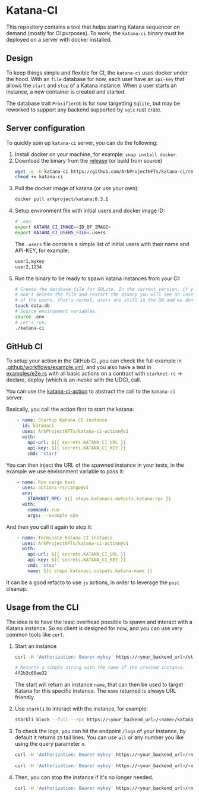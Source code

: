 # Katana-CI

This repository contains a tool that helps starting Katana sequencer on demand (mostly for CI purposes).
To work, the `katana-ci` binary must be deployed on a server with docker installed.

## Design

To keep things simple and flexible for CI, the `katana-ci` uses docker under the hood.
With an `file` database for now, each user have an `api-key` that allows the `start` and `stop` of a Katana instance.
When a user starts an instance, a new container is created and started. 

The database trait `ProxifierDb` is for now targetting `Sqlite`, but may be reworked to support any backend supported by `sqlx` rust crate.

## Server configuration

To quickly spin up `katana-ci` server, you can do the following:

1. Install docker on your machine, for example: `snap install docker`.
2. Download the binary from the [release](https://github.com/ArkProjectNFTs/katana-ci/releases/tag/v0.1.0) (or build from source)
   ```bash
   wget -q -O katana-ci https://github.com/ArkProjectNFTs/katana-ci/releases/download/v0.1.0/katana-ci_amd64
   chmod +x katana-ci
   ```
3. Pull the docker image of katana (or use your own):
   ```bash
   docker pull arkproject/katana:0.3.1
   ```
4. Setup environment file with initial users and docker image ID:
   ```bash
   # .env
   export KATANA_CI_IMAGE=<ID_OF_IMAGE>
   export KATANA_CI_USERS_FILE=.users
   ```
   The `.users` file contains a simple list of initial users with their name and API-KEY, for example:
   ```bash
   user1,mykey
   user2,1234
   ```
5. Run the binary to be ready to spawn katana instances from your CI:
   ```bash
   # Create the database file for SQLite. In the current version, if you
   # don't delete the file and restart the binary you will see an insertion error
   # of the users, that's normal, users are still in the DB and we don't check for existence.
   touch data.db
   # Source environment variables.
   source .env
   # Let's run.
   ./katana-ci
   ```

## GitHub CI

To setup your action in the GitHub CI, you can check the full example in [.github/workflows/example.yml](https://github.com/ArkProjectNFTs/katana-ci/blob/main/.github/workflows/example.yml), and you also have a test in [examples/e2e.rs](https://github.com/ArkProjectNFTs/katana-ci/blob/main/examples/e2e.rs) with
all basic actions on a contract with `starknet-rs` -> declare, deploy (which is an invoke with the UDC), call.

You can use the [katana-ci-action](https://github.com/ArkProjectNFTs/katana-ci-action) to abstract the call to the `katana-ci` server.

Basically, you call the action first to start the katana:
```yml
    - name: Startup Katana CI instance
      id: katanaci
      uses: ArkProjectNFTs/katana-ci-action@v1
      with:
        api-url: ${{ secrets.KATANA_CI_URL }}
        api-key: ${{ secrets.KATANA_CI_KEY }}
        cmd: 'start'
```
You can then inject the URL of the spawned instance in your tests, in the example we use environment variable to pass it:
```yml
    - name: Run cargo test
      uses: actions-rs/cargo@v1
      env:
        STARKNET_RPC: ${{ steps.katanaci.outputs.katana-rpc }}
      with:
        command: run
        args: --example e2e
```
And then you call it again to stop it:
```yml
    - name: Terminate Katana CI instance
      uses: ArkProjectNFTs/katana-ci-action@v1
      with:
        api-url: ${{ secrets.KATANA_CI_URL }}
        api-key: ${{ secrets.KATANA_CI_KEY }}
        cmd: 'stop'
        name: ${{ steps.katanaci.outputs.katana-name }}
```
It can be a good refacto to use `js` actions, in order to leverage the `post` cleanup.

## Usage from the CLI

The idea is to have the least overhead possible to spawn and interact with a Katana instance. So no client is designed for now,
and you can use very common tools like `curl`.

1. Start an instance
   ```bash
   curl -H 'Authorization: Bearer mykey' https://<your_backend_url>/start

   # Returns a simple string with the name of the created instance.
   4f2b3c60ae32
   ```
   The start will return an instance `name`, that can then be used to target Katana for this specific instance.
   The `name` returned is always URL friendly.

2. Use `starkli` to interact with the instance, for example:
   ```bash
   starkli block --full --rpc https://<your_backend_url>/<name>/katana
   ```

3. To check the logs, you can hit the endpoint `/logs` of your instance, by default it returns `25` tail lines. You can use `all` or any number you like using the query parameter `n`.
   ```bash
   curl -H 'Authorization: Bearer mykey' https://<your_backend_url>/<name>/logs
        
   curl -H 'Authorization: Bearer mykey' https://<your_backend_url>/<name>/logs?n=100
   ```

4. Then, you can stop the instance if it's no longer needed.
   ```bash
   curl -H 'Authorization: Bearer mykey' https://<your_backend_url>/<name>/stop
   ```
